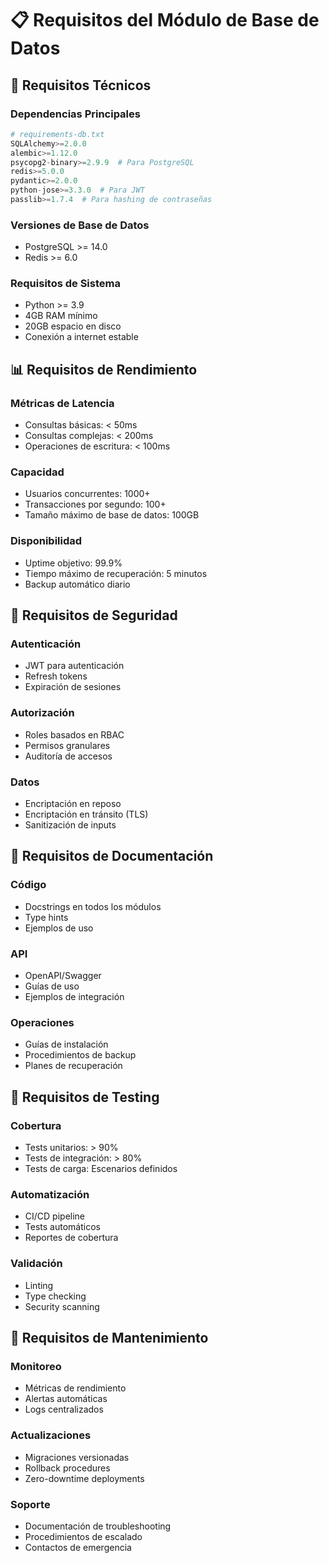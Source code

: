 # 📋 Requisitos del Módulo de Base de Datos

## 🔧 Requisitos Técnicos

### Dependencias Principales
```python
# requirements-db.txt
SQLAlchemy>=2.0.0
alembic>=1.12.0
psycopg2-binary>=2.9.9  # Para PostgreSQL
redis>=5.0.0
pydantic>=2.0.0
python-jose>=3.3.0  # Para JWT
passlib>=1.7.4  # Para hashing de contraseñas
```

### Versiones de Base de Datos
- PostgreSQL >= 14.0
- Redis >= 6.0

### Requisitos de Sistema
- Python >= 3.9
- 4GB RAM mínimo
- 20GB espacio en disco
- Conexión a internet estable

## 📊 Requisitos de Rendimiento

### Métricas de Latencia
- Consultas básicas: < 50ms
- Consultas complejas: < 200ms
- Operaciones de escritura: < 100ms

### Capacidad
- Usuarios concurrentes: 1000+
- Transacciones por segundo: 100+
- Tamaño máximo de base de datos: 100GB

### Disponibilidad
- Uptime objetivo: 99.9%
- Tiempo máximo de recuperación: 5 minutos
- Backup automático diario

## 🔐 Requisitos de Seguridad

### Autenticación
- JWT para autenticación
- Refresh tokens
- Expiración de sesiones

### Autorización
- Roles basados en RBAC
- Permisos granulares
- Auditoría de accesos

### Datos
- Encriptación en reposo
- Encriptación en tránsito (TLS)
- Sanitización de inputs

## 📝 Requisitos de Documentación

### Código
- Docstrings en todos los módulos
- Type hints
- Ejemplos de uso

### API
- OpenAPI/Swagger
- Guías de uso
- Ejemplos de integración

### Operaciones
- Guías de instalación
- Procedimientos de backup
- Planes de recuperación

## 🧪 Requisitos de Testing

### Cobertura
- Tests unitarios: > 90%
- Tests de integración: > 80%
- Tests de carga: Escenarios definidos

### Automatización
- CI/CD pipeline
- Tests automáticos
- Reportes de cobertura

### Validación
- Linting
- Type checking
- Security scanning

## 🔄 Requisitos de Mantenimiento

### Monitoreo
- Métricas de rendimiento
- Alertas automáticas
- Logs centralizados

### Actualizaciones
- Migraciones versionadas
- Rollback procedures
- Zero-downtime deployments

### Soporte
- Documentación de troubleshooting
- Procedimientos de escalado
- Contactos de emergencia
